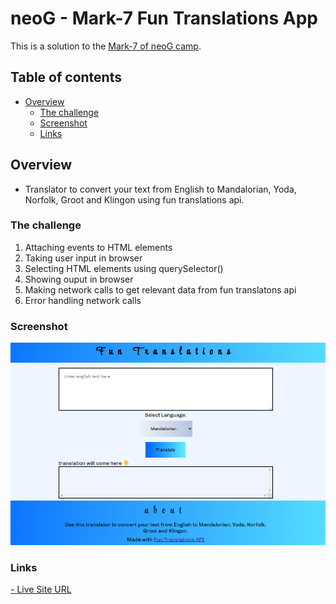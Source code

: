 # neoG - Mark-7 Fun Translations App

This is a solution to the [Mark-7 of neoG camp](https://neog.camp/guide/lesson-four#assignment).

## Table of contents

- [Overview](#overview)
  - [The challenge](#the-challenge)
  - [Screenshot](#screenshot)
  - [Links](#links)


## Overview
- Translator to convert your text from English to Mandalorian, Yoda, Norfolk, Groot and Klingon using fun translations api.
### The challenge

1. Attaching events to HTML elements
2. Taking user input in browser
3. Selecting HTML elements using querySelector()
4. Showing ouput in browser
5. Making network calls to get relevant data from fun translatons api
6. Error handling network calls

### Screenshot

![](mark7.png)


### Links


[- Live Site URL](https://git-0r.github.io/mark7_funTranslationsApp/)
